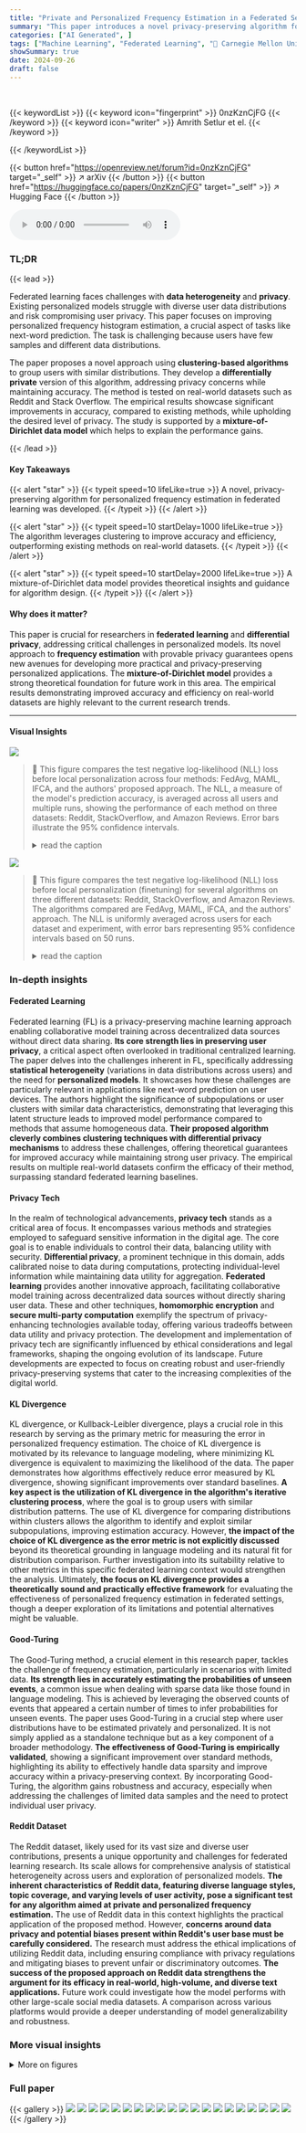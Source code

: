 ```yaml
---
title: "Private and Personalized Frequency Estimation in a Federated Setting"
summary: "This paper introduces a novel privacy-preserving algorithm for personalized frequency estimation in federated settings, significantly improving accuracy and efficiency over existing methods."
categories: ["AI Generated", ]
tags: ["Machine Learning", "Federated Learning", "🏢 Carnegie Mellon University",]
showSummary: true
date: 2024-09-26
draft: false
---
```


<br>

{{< keywordList >}}
{{< keyword icon="fingerprint" >}} 0nzKznCjFG {{< /keyword >}}
{{< keyword icon="writer" >}} Amrith Setlur et el. {{< /keyword >}}
 
{{< /keywordList >}}

{{< button href="https://openreview.net/forum?id=0nzKznCjFG" target="_self" >}}
↗ arXiv
{{< /button >}}
{{< button href="https://huggingface.co/papers/0nzKznCjFG" target="_self" >}}
↗ Hugging Face
{{< /button >}}



<audio controls>
    <source src="https://ai-paper-reviewer.com/0nzKznCjFG/podcast.wav" type="audio/wav">
    Your browser does not support the audio element.
</audio>


### TL;DR


{{< lead >}}

Federated learning faces challenges with **data heterogeneity** and **privacy**.  Existing personalized models struggle with diverse user data distributions and risk compromising user privacy. This paper focuses on improving personalized frequency histogram estimation, a crucial aspect of tasks like next-word prediction.  The task is challenging because users have few samples and different data distributions. 

The paper proposes a novel approach using **clustering-based algorithms** to group users with similar distributions.  They develop a **differentially private** version of this algorithm, addressing privacy concerns while maintaining accuracy. The method is tested on real-world datasets such as Reddit and Stack Overflow. The empirical results showcase significant improvements in accuracy, compared to existing methods, while upholding the desired level of privacy.  The study is supported by a **mixture-of-Dirichlet data model** which helps to explain the performance gains.

{{< /lead >}}


#### Key Takeaways

{{< alert "star" >}}
{{< typeit speed=10 lifeLike=true >}} A novel, privacy-preserving algorithm for personalized frequency estimation in federated learning was developed. {{< /typeit >}}
{{< /alert >}}

{{< alert "star" >}}
{{< typeit speed=10 startDelay=1000 lifeLike=true >}} The algorithm leverages clustering to improve accuracy and efficiency, outperforming existing methods on real-world datasets. {{< /typeit >}}
{{< /alert >}}

{{< alert "star" >}}
{{< typeit speed=10 startDelay=2000 lifeLike=true >}} A mixture-of-Dirichlet data model provides theoretical insights and guidance for algorithm design. {{< /typeit >}}
{{< /alert >}}

#### Why does it matter?
This paper is crucial for researchers in **federated learning** and **differential privacy**, addressing critical challenges in personalized models.  Its novel approach to **frequency estimation** with provable privacy guarantees opens new avenues for developing more practical and privacy-preserving personalized applications. The **mixture-of-Dirichlet model** provides a strong theoretical foundation for future work in this area. The empirical results demonstrating improved accuracy and efficiency on real-world datasets are highly relevant to the current research trends. 

------
#### Visual Insights



![](https://ai-paper-reviewer.com/0nzKznCjFG/figures_7_1.jpg)

> 🔼 This figure compares the test negative log-likelihood (NLL) loss before local personalization across four methods: FedAvg, MAML, IFCA, and the authors' proposed approach.  The NLL, a measure of the model's prediction accuracy, is averaged across all users and multiple runs, showing the performance of each method on three datasets: Reddit, StackOverflow, and Amazon Reviews. Error bars illustrate the 95% confidence intervals.
> <details>
> <summary>read the caption</summary>
> Figure 1: Performance before finetuning: We compare the test NLL loss before local personalization (finetuning) for baselines FedAvg, MAML, IFCA with our approach. NLL is uniformly averaged over users and each value is averaged over 50 random runs (error bars indicate 95% confidence intervals).
> </details>





![](https://ai-paper-reviewer.com/0nzKznCjFG/tables_3_1.jpg)

> 🔼 This figure compares the test negative log-likelihood (NLL) loss before local personalization (finetuning) for several algorithms on three different datasets: Reddit, StackOverflow, and Amazon Reviews.  The algorithms compared are FedAvg, MAML, IFCA, and the authors' approach.  The NLL is uniformly averaged across users for each dataset and experiment, with error bars representing 95% confidence intervals based on 50 runs.
> <details>
> <summary>read the caption</summary>
> Figure 1: Performance before finetuning: We compare the test NLL loss before local personalization (finetuning) for baselines FedAvg, MAML, IFCA with our approach. NLL is uniformly averaged over users and each value is averaged over 50 random runs (error bars indicate 95% confidence intervals).
> </details>





### In-depth insights


#### Federated Learning
Federated learning (FL) is a privacy-preserving machine learning approach enabling collaborative model training across decentralized data sources without direct data sharing.  **Its core strength lies in preserving user privacy**, a critical aspect often overlooked in traditional centralized learning.  The paper delves into the challenges inherent in FL, specifically addressing **statistical heterogeneity** (variations in data distributions across users) and the need for **personalized models**. It showcases how these challenges are particularly relevant in applications like next-word prediction on user devices. The authors highlight the significance of subpopulations or user clusters with similar data characteristics, demonstrating that leveraging this latent structure leads to improved model performance compared to methods that assume homogeneous data.  **Their proposed algorithm cleverly combines clustering techniques with differential privacy mechanisms** to address these challenges, offering theoretical guarantees for improved accuracy while maintaining strong user privacy. The empirical results on multiple real-world datasets confirm the efficacy of their method, surpassing standard federated learning baselines.

#### Privacy Tech
In the realm of technological advancements, **privacy tech** stands as a critical area of focus. It encompasses various methods and strategies employed to safeguard sensitive information in the digital age.  The core goal is to enable individuals to control their data, balancing utility with security.  **Differential privacy**, a prominent technique in this domain, adds calibrated noise to data during computations, protecting individual-level information while maintaining data utility for aggregation.  **Federated learning** provides another innovative approach, facilitating collaborative model training across decentralized data sources without directly sharing user data.  These and other techniques, **homomorphic encryption** and **secure multi-party computation** exemplify the spectrum of privacy-enhancing technologies available today, offering various tradeoffs between data utility and privacy protection.  The development and implementation of privacy tech are significantly influenced by ethical considerations and legal frameworks, shaping the ongoing evolution of its landscape.  Future developments are expected to focus on creating robust and user-friendly privacy-preserving systems that cater to the increasing complexities of the digital world.

#### KL Divergence
KL divergence, or Kullback-Leibler divergence, plays a crucial role in this research by serving as the primary metric for measuring the error in personalized frequency estimation.  The choice of KL divergence is motivated by its relevance to language modeling, where minimizing KL divergence is equivalent to maximizing the likelihood of the data. The paper demonstrates how algorithms effectively reduce error measured by KL divergence, showing significant improvements over standard baselines.  **A key aspect is the utilization of KL divergence in the algorithm's iterative clustering process**, where the goal is to group users with similar distribution patterns.  The use of KL divergence for comparing distributions within clusters allows the algorithm to identify and exploit similar subpopulations, improving estimation accuracy.  However, **the impact of the choice of KL divergence as the error metric is not explicitly discussed** beyond its theoretical grounding in language modeling and its natural fit for distribution comparison. Further investigation into its suitability relative to other metrics in this specific federated learning context would strengthen the analysis.  Ultimately, **the focus on KL divergence provides a theoretically sound and practically effective framework** for evaluating the effectiveness of personalized frequency estimation in federated settings, though a deeper exploration of its limitations and potential alternatives might be valuable.

#### Good-Turing
The Good-Turing method, a crucial element in this research paper, tackles the challenge of frequency estimation, particularly in scenarios with limited data.  **Its strength lies in accurately estimating the probabilities of unseen events**, a common issue when dealing with sparse data like those found in language modeling.  This is achieved by leveraging the observed counts of events that appeared a certain number of times to infer probabilities for unseen events. The paper uses Good-Turing in a crucial step where user distributions have to be estimated privately and personalized. It is not simply applied as a standalone technique but as a key component of a broader methodology.  **The effectiveness of Good-Turing is empirically validated**, showing a significant improvement over standard methods, highlighting its ability to effectively handle data sparsity and improve accuracy within a privacy-preserving context. By incorporating Good-Turing, the algorithm gains robustness and accuracy, especially when addressing the challenges of limited data samples and the need to protect individual user privacy.

#### Reddit Dataset
The Reddit dataset, likely used for its vast size and diverse user contributions, presents a unique opportunity and challenges for federated learning research.  Its scale allows for comprehensive analysis of statistical heterogeneity across users and exploration of personalized models. **The inherent characteristics of Reddit data, featuring diverse language styles, topic coverage, and varying levels of user activity, pose a significant test for any algorithm aimed at private and personalized frequency estimation.** The use of Reddit data in this context highlights the practical application of the proposed method.  However, **concerns around data privacy and potential biases present within Reddit's user base must be carefully considered.**  The research must address the ethical implications of utilizing Reddit data, including ensuring compliance with privacy regulations and mitigating biases to prevent unfair or discriminatory outcomes.  **The success of the proposed approach on Reddit data strengthens the argument for its efficacy in real-world, high-volume, and diverse text applications.**  Future work could investigate how the model performs with other large-scale social media datasets.  A comparison across various platforms would provide a deeper understanding of model generalizability and robustness.


### More visual insights

<details>
<summary>More on figures
</summary>


![](https://ai-paper-reviewer.com/0nzKznCjFG/figures_7_2.jpg)

> 🔼 This figure compares the test negative log-likelihood (NLL) loss after local finetuning for several baselines and the proposed algorithm in both size-homogeneous and size-heterogeneous settings.  The baselines include FedAvg+FT, MAML+FT, and IFCA+FT, while the proposed algorithm is Alg. 3+FT.  The finetuning step is implemented using Equation 3 from the paper.  Results are averaged across users and multiple runs, with error bars representing 95% confidence intervals.
> <details>
> <summary>read the caption</summary>
> Figure 2: Performance after finetuning: In the size-homogeneous (a-c), and size-heterogeneous (d-f) settings, we compare the test NLL loss for baselines FedAvg+FT, MAML+FT, IFCA+FT with our Alg. 3+FT, where FT is implemented by Eq. 3. Uniformly averaged over users, each value is averaged over 50 random runs (error bars indicate 95% confidence intervals).
> </details>



![](https://ai-paper-reviewer.com/0nzKznCjFG/figures_8_1.jpg)

> 🔼 This figure analyzes the impact of different algorithmic choices on the performance of the proposed personalized frequency estimation algorithm.  It shows the test negative log-likelihood (NLL) for four scenarios: varying the number of clusters (K), using the proposed PrivateInit vs. random initialization for cluster centers, comparing the use of Good-Turing vs. empirical averages for cluster center estimation, and comparing different local finetuning methods applied to the FedAvg model. Each subfigure helps assess the importance of a specific design choice, offering insights into the algorithm's effectiveness and efficiency.
> <details>
> <summary>read the caption</summary>
> Figure 3: Algorithmic design choices: We evaluate test NLL for Alg. 3 as we: (a) vary the number of clusters K; (b) use PrivateInit or randomly initialize cluster centers; and (c) use average of Good-Turing or empirical average to estimate cluster centers. In (d) we evaluate different finetuning methods applied to the FedAvg model.
> </details>



![](https://ai-paper-reviewer.com/0nzKznCjFG/figures_9_1.jpg)

> 🔼 This figure compares the test negative log-likelihood (NLL) loss for several baselines (FedAvg+FT, MAML+FT, IFCA+FT) and the proposed algorithm (Alg. 3+FT) after a local finetuning step (FT).  The comparison is done in both size-homogeneous and size-heterogeneous settings across three datasets: Reddit, StackOverflow, and Amazon Reviews.  The results show the improvements achieved by the proposed method over the baselines in reducing the error, with error bars representing 95% confidence intervals.
> <details>
> <summary>read the caption</summary>
> Figure 2: Performance after finetuning: In the size-homogeneous (a-c), and size-heterogenenous (d-f) settings, we compare the test NLL loss for baselines FedAvg+FT, MAML+FT, IFCA+FT with our Alg. 3+FT, where FT is implemented by Eq. 3. Uniformly averaged over users, each value is averaged over 50 random runs (error bars indicate 95% confidence intervals).
> </details>



![](https://ai-paper-reviewer.com/0nzKznCjFG/figures_16_1.jpg)

> 🔼 This figure shows the result of validating the hyperparameter K (number of clusters) for the proposed algorithm. The x-axis represents different values of K, and the y-axis represents the test negative log-likelihood.  The plot shows that the test negative log-likelihood is minimized when K is around 10 for the Reddit dataset. This suggests that a value of K=10 is a good choice for the algorithm, and this value was used for the other two datasets as well.
> <details>
> <summary>read the caption</summary>
> Figure 5: Validating hyperparameter choice of K = 10 on Reddit dataset. We use the same value of K for the other two datasets as well.
> </details>



</details>






### Full paper

{{< gallery >}}
<img src="https://ai-paper-reviewer.com/0nzKznCjFG/1.png" class="grid-w50 md:grid-w33 xl:grid-w25" />
<img src="https://ai-paper-reviewer.com/0nzKznCjFG/2.png" class="grid-w50 md:grid-w33 xl:grid-w25" />
<img src="https://ai-paper-reviewer.com/0nzKznCjFG/3.png" class="grid-w50 md:grid-w33 xl:grid-w25" />
<img src="https://ai-paper-reviewer.com/0nzKznCjFG/4.png" class="grid-w50 md:grid-w33 xl:grid-w25" />
<img src="https://ai-paper-reviewer.com/0nzKznCjFG/5.png" class="grid-w50 md:grid-w33 xl:grid-w25" />
<img src="https://ai-paper-reviewer.com/0nzKznCjFG/6.png" class="grid-w50 md:grid-w33 xl:grid-w25" />
<img src="https://ai-paper-reviewer.com/0nzKznCjFG/7.png" class="grid-w50 md:grid-w33 xl:grid-w25" />
<img src="https://ai-paper-reviewer.com/0nzKznCjFG/8.png" class="grid-w50 md:grid-w33 xl:grid-w25" />
<img src="https://ai-paper-reviewer.com/0nzKznCjFG/9.png" class="grid-w50 md:grid-w33 xl:grid-w25" />
<img src="https://ai-paper-reviewer.com/0nzKznCjFG/10.png" class="grid-w50 md:grid-w33 xl:grid-w25" />
<img src="https://ai-paper-reviewer.com/0nzKznCjFG/11.png" class="grid-w50 md:grid-w33 xl:grid-w25" />
<img src="https://ai-paper-reviewer.com/0nzKznCjFG/12.png" class="grid-w50 md:grid-w33 xl:grid-w25" />
<img src="https://ai-paper-reviewer.com/0nzKznCjFG/13.png" class="grid-w50 md:grid-w33 xl:grid-w25" />
<img src="https://ai-paper-reviewer.com/0nzKznCjFG/14.png" class="grid-w50 md:grid-w33 xl:grid-w25" />
<img src="https://ai-paper-reviewer.com/0nzKznCjFG/15.png" class="grid-w50 md:grid-w33 xl:grid-w25" />
<img src="https://ai-paper-reviewer.com/0nzKznCjFG/16.png" class="grid-w50 md:grid-w33 xl:grid-w25" />
<img src="https://ai-paper-reviewer.com/0nzKznCjFG/17.png" class="grid-w50 md:grid-w33 xl:grid-w25" />
<img src="https://ai-paper-reviewer.com/0nzKznCjFG/18.png" class="grid-w50 md:grid-w33 xl:grid-w25" />
<img src="https://ai-paper-reviewer.com/0nzKznCjFG/19.png" class="grid-w50 md:grid-w33 xl:grid-w25" />
<img src="https://ai-paper-reviewer.com/0nzKznCjFG/20.png" class="grid-w50 md:grid-w33 xl:grid-w25" />
{{< /gallery >}}
